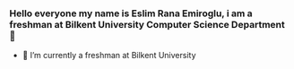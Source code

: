 ### Hello everyone my name is Eslim Rana Emiroglu, i am a freshman at Bilkent University Computer Science Department 👋
- 🔭 I’m currently a freshman at Bilkent University
<!--
**eslimrana/eslimrana** is a ✨ _special_ ✨ repository because its `README.md` (this file) appears on your GitHub profile.

Here are some ideas to get you started:
